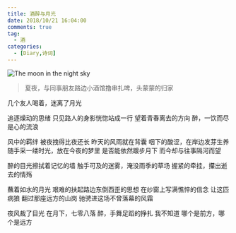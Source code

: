 ```yaml
---
title: 酒醉与月光
date: 2018/10/21 16:04:00
comments: true
tag: 
  - 酒
categories:
  - [Diary,诗词]
---
```


![The moon in the night sky](http://oss.xknife.net/The_moon_in_the_night_sky.jpg)

> 夏夜，与同事朋友路边小酒馆撸串扎啤，头蒙蒙的归家

几个友人喝着，迷离了月光

追逐燥动的思绪
只见路人的身影恍惚站成一行
望着青春离去的方向
醉，一饮而尽是心的流浪

风中的羁绊
被夜拽得比夜还长
昨天的风雨就在背囊
咽下的酸涩，在岸边发芽生养
随手采一缕时光，放在今夜的梦里
是否能依然踱步月下
而今却与往事隔河而望

醉的目光擦拭着记忆的墙
触手可及的迷雾，淹没雨季的草场
握紧的牵挂，攥出逝去的情殇

蘸着如水的月光
艰难的扶起路边东倒西歪的思想
在纱窗上写满憔悴的信念
让这匹病狼
翻过那座远方的山岗
驰骋进这场不曾落幕的风霜

夜风裁了目光
在月下，七零八落
醉，手舞足蹈的挣扎
我不知道
哪个是前方，哪个是远方